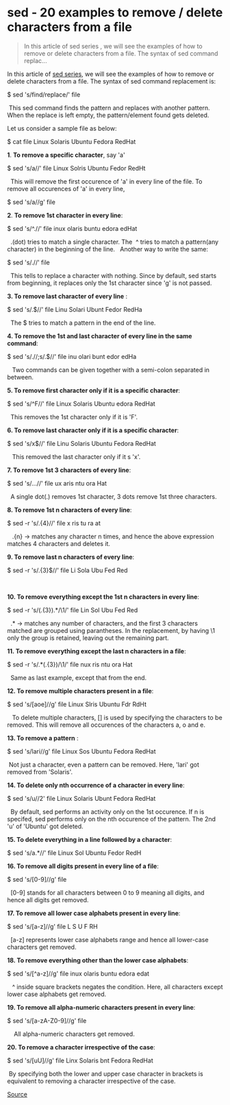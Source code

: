 # sed - 20 examples to remove / delete characters from a file

> In this article of sed series , we will see the examples of how to remove or delete characters from a file. The syntax of sed command replac...

In this article of [sed series](http://www.theunixschool.com/p/awk-sed.html), we will see the examples of how to remove or delete characters from a file. The syntax of sed command replacement is:

$ sed 's/find/replace/' file

 This sed command finds the pattern and replaces with another pattern. When the replace is left empty, the pattern/element found gets deleted.

Let us consider a sample file as below:

$ cat file
Linux
Solaris
Ubuntu
Fedora
RedHat

**1**. **To remove a specific character**, say 'a'

$ sed 's/a//' file
Linux
Solris
Ubuntu
Fedor
RedHt

  This will remove the first occurence of 'a' in every line of the file. To remove all occurences of 'a' in every line,

$ sed 's/a//g' file

**2**. **To remove 1st character in every line**:

$ sed 's/^.//' file
inux
olaris
buntu
edora
edHat

  .(dot) tries to match a single character. The  ^ tries to match a pattern(any character) in the beginning of the line.   Another way to write the same:

$ sed 's/.//' file

  This tells to replace a character with nothing. Since by default, sed starts from beginning, it replaces only the 1st character since 'g' is not passed.

**3\. To remove last character of every line** :

$ sed 's/.$//' file
Linu
Solari
Ubunt
Fedor
RedHa

  The $ tries to match a pattern in the end of the line.

**4\. To remove the 1st and last character of every line in the same command**:

$ sed 's/.//;s/.$//' file
inu
olari
bunt
edor
edHa

   Two commands can be given together with a semi-colon separated in between.

**5\. To remove first character only if it is a specific character**:

$ sed 's/^F//' file
Linux
Solaris
Ubuntu
edora
RedHat

  This removes the 1st character only if it is 'F'.

**6\. To remove last character only if it is a specific character**:

$ sed 's/x$//' file
Linu
Solaris
Ubuntu
Fedora
RedHat

   This removed the last character only if it s 'x'.

**7\. To remove 1st 3 characters of every line**:

$ sed 's/...//' file
ux
aris
ntu
ora
Hat

  A single dot(.) removes 1st character, 3 dots remove 1st three characters.

**8\. To remove 1st n characters of every line**:

$ sed -r 's/.{4}//' file
x
ris
tu
ra
at

   .{n} -> matches any character n times, and hence the above expression matches 4 characters and deletes it.

**9\. To remove last n characters of every line**:

$ sed -r 's/.{3}$//' file
Li
Sola
Ubu
Fed
Red

 

**10\. To remove everything except the 1st n characters in every line**:

$ sed -r 's/(.{3}).\*/\\1/' file
Lin
Sol
Ubu
Fed
Red

  .\* -> matches any number of characters, and the first 3 characters matched are grouped using parantheses. In the replacement, by having \\1 only the group is retained, leaving out the remaining part.

**11\. To remove everything except the last n characters in a file**:

$ sed -r 's/.\*(.{3})/\\1/' file
nux
ris
ntu
ora
Hat

  Same as last example, except that from the end.

**12\. To remove multiple characters present in a file**:

$ sed 's/\[aoe\]//g' file
Linux
Slris
Ubuntu
Fdr
RdHt

   To delete multiple characters, \[\] is used by specifying the characters to be removed. This will remove all occurences of the characters a, o and e.

**13\. To remove a pattern** :

$ sed 's/lari//g' file
Linux
Sos
Ubuntu
Fedora
RedHat

 Not just a character, even a pattern can be removed. Here, 'lari' got removed from 'Solaris'.

**14\. To delete only nth occurrence of a character in every line**:

$ sed 's/u//2' file
Linux
Solaris
Ubunt
Fedora
RedHat

  By default, sed performs an activity only on the 1st occurence. If n is specifed, sed performs only on the nth occurence of the pattern. The 2nd 'u' of 'Ubuntu' got deleted.

**15\. To delete everything in a line followed by a character**:

$ sed 's/a.\*//' file
Linux
Sol
Ubuntu
Fedor
RedH

**16\. To remove all digits present in every line of a file**:

$ sed 's/\[0-9\]//g' file

  \[0-9\] stands for all characters between 0 to 9 meaning all digits, and hence all digits get removed.

**17\. To remove all lower case alphabets present in every line**:

$ sed 's/\[a-z\]//g' file
L
S
U
F
RH

  \[a-z\] represents lower case alphabets range and hence all lower-case characters get removed.

**18\. To remove everything other than the lower case alphabets**:

$ sed 's/\[^a-z\]//g' file
inux
olaris
buntu
edora
edat

   ^ inside square brackets negates the condition. Here, all characters except lower case alphabets get removed.

**19\. To remove all alpha-numeric characters present in every line**:

$ sed 's/\[a-zA-Z0-9\]//g' file

    All alpha-numeric characters get removed.

**20\. To remove a character irrespective of the case**:

$ sed 's/\[uU\]//g' file
Linx
Solaris
bnt
Fedora
RedHat

 By specifying both the lower and upper case character in brackets is equivalent to removing a character irrespective of the case.


[Source](https://www.theunixschool.com/2014/08/sed-examples-remove-delete-chars-from-line-file.html)